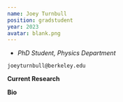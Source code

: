 ```yaml
---
name: Joey Turnbull
position: gradstudent
year: 2023
avatar: blank.png
---
```


- _PhD Student, Physics Department_<br>

<i class="fa fa-envelope-o"></i> `joeyturnbull@berkeley.edu`

**Current Research**


**Bio**
